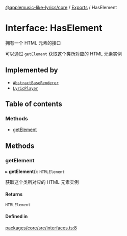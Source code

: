 [@applemusic-like-lyrics/core](../README.md) / [Exports](../modules.md) / HasElement

# Interface: HasElement

拥有一个 HTML 元素的接口

可以通过 `getElement` 获取这个类所对应的 HTML 元素实例

## Implemented by

- [`AbstractBaseRenderer`](../classes/AbstractBaseRenderer.md)
- [`LyricPlayer`](../classes/LyricPlayer.md)

## Table of contents

### Methods

- [getElement](HasElement.md#getelement)

## Methods

### getElement

▸ **getElement**(): `HTMLElement`

获取这个类所对应的 HTML 元素实例

#### Returns

`HTMLElement`

#### Defined in

[packages/core/src/interfaces.ts:8](https://github.com/Steve-xmh/applemusic-like-lyrics/blob/98c389d/packages/core/src/interfaces.ts#L8)
